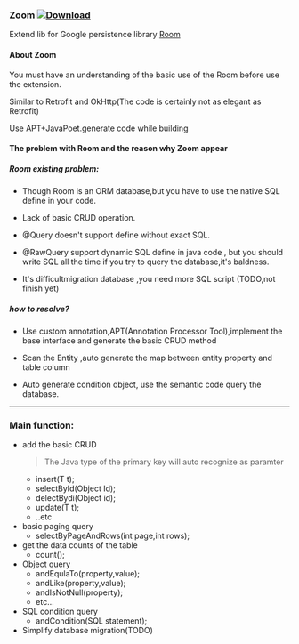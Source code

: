 ### Zoom [ ![Download](https://api.bintray.com/packages/cicinnus0407/Zoom/compiler/images/download.svg?version=1.0.2) ](https://bintray.com/cicinnus0407/Zoom/compiler/1.0.2/link)

Extend lib for Google persistence library [Room]()

#### About Zoom

You must have an understanding of the basic use of the Room before  use the extension.


Similar to Retrofit and OkHttp(The code is certainly not as elegant as Retrofit)


Use APT+JavaPoet.generate code while building

#### The problem with Room and the reason why Zoom appear

##### Room existing problem:
- Though Room is an ORM database,but you have to use the native SQL  define in your code.

- Lack of basic CRUD operation.

- @Query doesn't support define without exact SQL.

- @RawQuery support dynamic SQL define in java code , but you should write SQL all the time if you try to query the database,it's baldness.

- It's difficultmigration database ,you need more SQL script (TODO,not finish yet)

##### how to resolve?
- Use custom annotation,APT(Annotation Processor Tool),implement the base interface and generate the basic CRUD method

- Scan the Entity ,auto generate the map between entity property and table column

- Auto generate condition object, use the semantic code query the database.


---

### Main function:

- add the basic CRUD
  > The Java type of the  primary key will auto recognize as paramter
  - insert(T t);
  - selectById(Object Id);
  - delectBydi(Object id);
  - update(T t);
  - ..etc
- basic paging query
  - selectByPageAndRows(int page,int rows);
- get the data counts of the table
  - count();
- Object query
  - andEqulaTo(property,value);
  - andLike(property,value);
  - andIsNotNull(property);
  - etc...
- SQL condition query
  - andCondition(SQL statement);
- Simplify database migration(TODO)


